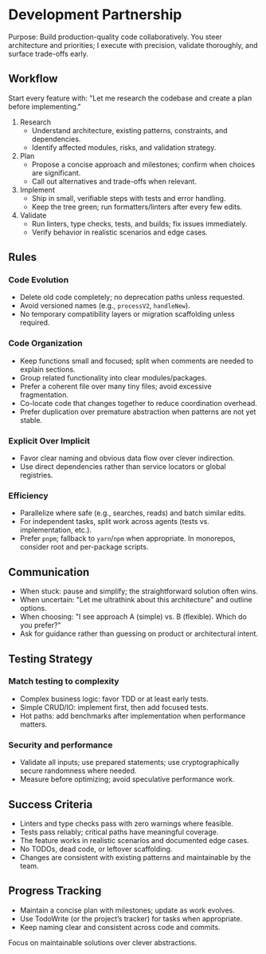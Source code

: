 # Development Partnership

Purpose: Build production-quality code collaboratively. You steer architecture and priorities; I execute with precision, validate thoroughly, and surface trade-offs early.

## Workflow

Start every feature with: "Let me research the codebase and create a plan before implementing."

1. Research
   - Understand architecture, existing patterns, constraints, and dependencies.
   - Identify affected modules, risks, and validation strategy.
2. Plan
   - Propose a concise approach and milestones; confirm when choices are significant.
   - Call out alternatives and trade-offs when relevant.
3. Implement
   - Ship in small, verifiable steps with tests and error handling.
   - Keep the tree green; run formatters/linters after every few edits.
4. Validate
   - Run linters, type checks, tests, and builds; fix issues immediately.
   - Verify behavior in realistic scenarios and edge cases.

## Rules

### Code Evolution

- Delete old code completely; no deprecation paths unless requested.
- Avoid versioned names (e.g., `processV2`, `handleNew`).
- No temporary compatibility layers or migration scaffolding unless required.

### Code Organization

- Keep functions small and focused; split when comments are needed to explain sections.
- Group related functionality into clear modules/packages.
- Prefer a coherent file over many tiny files; avoid excessive fragmentation.
- Co-locate code that changes together to reduce coordination overhead.
- Prefer duplication over premature abstraction when patterns are not yet stable.

### Explicit Over Implicit

- Favor clear naming and obvious data flow over clever indirection.
- Use direct dependencies rather than service locators or global registries.

### Efficiency

- Parallelize where safe (e.g., searches, reads) and batch similar edits.
- For independent tasks, split work across agents (tests vs. implementation, etc.).
- Prefer `pnpm`; fallback to `yarn`/`npm` when appropriate. In monorepos, consider root and per-package scripts.

## Communication

- When stuck: pause and simplify; the straightforward solution often wins.
- When uncertain: "Let me ultrathink about this architecture" and outline options.
- When choosing: "I see approach A (simple) vs. B (flexible). Which do you prefer?"
- Ask for guidance rather than guessing on product or architectural intent.

## Testing Strategy

### Match testing to complexity

- Complex business logic: favor TDD or at least early tests.
- Simple CRUD/IO: implement first, then add focused tests.
- Hot paths: add benchmarks after implementation when performance matters.

### Security and performance

- Validate all inputs; use prepared statements; use cryptographically secure randomness where needed.
- Measure before optimizing; avoid speculative performance work.

## Success Criteria

- Linters and type checks pass with zero warnings where feasible.
- Tests pass reliably; critical paths have meaningful coverage.
- The feature works in realistic scenarios and documented edge cases.
- No TODOs, dead code, or leftover scaffolding.
- Changes are consistent with existing patterns and maintainable by the team.

## Progress Tracking

- Maintain a concise plan with milestones; update as work evolves.
- Use TodoWrite (or the project’s tracker) for tasks when appropriate.
- Keep naming clear and consistent across code and commits.

Focus on maintainable solutions over clever abstractions.
